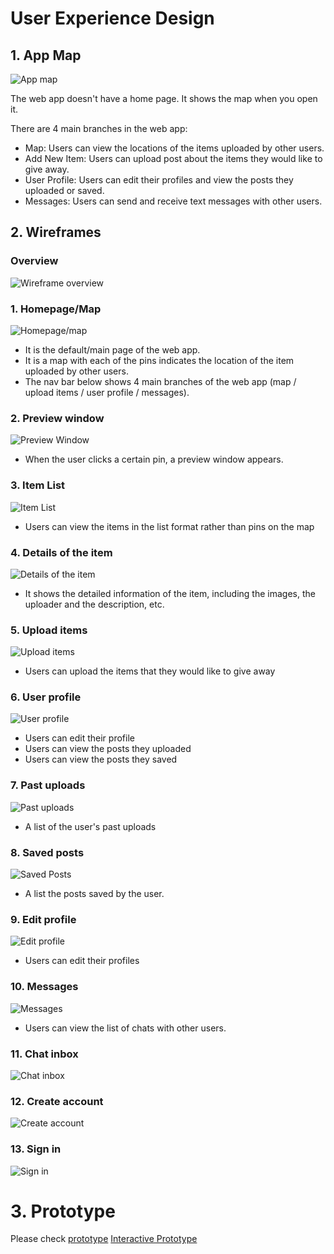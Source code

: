 # User Experience Design

## 1. App Map
![App map](ux-design/appmap/appmap.png)

The web app doesn't have a home page. It shows the map when you open it.

There are 4 main branches in the web app:
- Map: Users can view the locations of the items uploaded by other users.
- Add New Item: Users can upload post about the items they would like to give away.
- User Profile: Users can edit their profiles and view the posts they uploaded or saved.
- Messages: Users can send and receive text messages with other users.

## 2. Wireframes
### Overview
![Wireframe overview](ux-design/wireframes/wireframe.png)



### 1. Homepage/Map

![Homepage/map](ux-design/wireframes/Map.png)
- It is the default/main page of the web app.
- It is a map with each of the pins indicates the location of the item uploaded by other users.
- The nav bar below shows 4 main branches of the web app (map / upload items / user profile / messages).

### 2. Preview window
![Preview Window](ux-design/wireframes/PreviewWindow.png)
- When the user clicks a certain pin, a preview window appears.

### 3. Item List
![Item List](ux-design/wireframes/List.png)
- Users can view the items in the list format rather than pins on the map

### 4. Details of the item
![Details of the item](ux-design/wireframes/ItemDetails.png)
- It shows the detailed information of the item, including the images, the uploader and the description, etc.

### 5. Upload items
![Upload items](ux-design/wireframes/UploadItem.png)
- Users can upload the items that they would like to give away

### 6. User profile
![User profile](ux-design/wireframes/UserProfile.png)
- Users can edit their profile
- Users can view the posts they uploaded
- Users can view the posts they saved

### 7. Past uploads
![Past uploads](ux-design/wireframes/PastUploads.png)
- A list of the user's past uploads

### 8. Saved posts
![Saved Posts](ux-design/wireframes/SavedPosts.png)
- A list the posts saved by the user.

### 9. Edit profile
![Edit profile](ux-design/wireframes/EditProfile.png)
- Users can edit their profiles

### 10. Messages
![Messages](ux-design/wireframes/Messages.png)
- Users can view the list of chats with other users.

### 11. Chat inbox
![Chat inbox](ux-design/wireframes/ChatInbox.png)

### 12. Create account
![Create account](ux-design/wireframes/CreateAccount.png)
### 13. Sign in
![Sign in](ux-design/wireframes/Sign-In.png)


# 3. Prototype
Please check [prototype](ux-design/prototype/prototype.fig)
[Interactive Prototype](https://www.figma.com/proto/Ux0FloKCoQX1PC741yCRVs/Mobile-Application?page-id=0%3A1&node-id=5%3A2&viewport=378%2C318%2C0.18&scaling=scale-down&starting-point-node-id=5%3A2)
